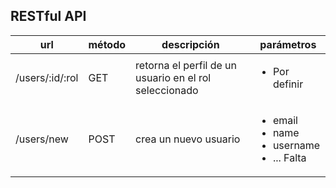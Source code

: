 ## RESTful API


| url                     | método   | descripción                | parámetros |
| ----------------------- | -------- | -------------------------- | ------------- |
| /users/:id/:rol         | GET      | retorna el perfil de un usuario en el rol seleccionado | <ul><li>Por definir</li></ul> |
| /users/new              | POST     | crea un nuevo usuario      | <ul> <li> email </li> <li> name </li> <li> username </li> <li> ... Falta </li> </ul> |
